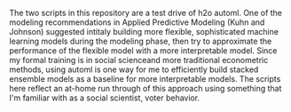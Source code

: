 The two scripts in this repository are a test drive of h2o automl. One of 
the modeling recommendations in Applied Predictive Modeling (Kuhn and Johnson)
suggested intitaly building more flexible, sophisticated machine learning 
models during the modeling phase, then try to approximate the performance 
of the flexible model with a more interpretable model. Since my formal 
training is in social scienceand more traditional econometric methods, 
using automl is one way for me to efficiently build stacked ensemble models 
as a baseline for more interpretable models. The scripts here reflect an 
at-home run through of this approach using something that I'm familiar 
with as a social scientist, voter behavior.  